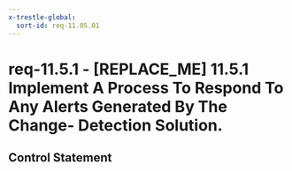 ```yaml
---
x-trestle-global:
  sort-id: req-11.05.01
---
```


# req-11.5.1 - \[REPLACE_ME\] 11.5.1 Implement A Process To Respond To Any Alerts Generated By The Change- Detection Solution.

## Control Statement
